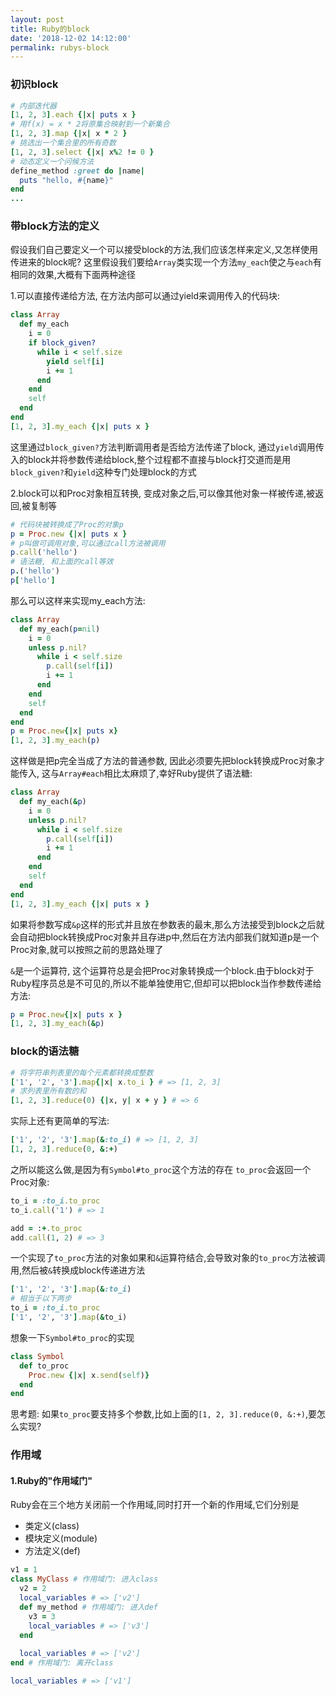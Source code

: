 ```yaml
---
layout: post
title: Ruby的block
date: '2018-12-02 14:12:00'
permalink: rubys-block
---
```

### 初识block
```Ruby
# 内部迭代器
[1, 2, 3].each {|x| puts x }
# 用f(x) = x * 2将原集合映射到一个新集合
[1, 2, 3].map {|x| x * 2 }
# 挑选出一个集合里的所有奇数
[1, 2, 3].select {|x| x%2 != 0 }
# 动态定义一个问候方法
define_method :greet do |name|
  puts "hello, #{name}"
end
...
```
### 带block方法的定义
假设我们自己要定义一个可以接受block的方法,我们应该怎样来定义,又怎样使用传进来的block呢?
这里假设我们要给`Array`类实现一个方法`my_each`使之与`each`有相同的效果,大概有下面两种途径

1.可以直接传递给方法, 在方法内部可以通过yield来调用传入的代码块:
```Ruby
class Array
  def my_each
    i = 0
    if block_given?
      while i < self.size
        yield self[i]
        i += 1
      end
    end
    self
  end
end
[1, 2, 3].my_each {|x| puts x }
```
这里通过`block_given?`方法判断调用者是否给方法传递了block, 通过`yield`调用传入的block并将参数传递给block,整个过程都不直接与block打交道而是用`block_given?`和`yield`这种专门处理block的方式

2.block可以和Proc对象相互转换, 变成对象之后,可以像其他对象一样被传递,被返回,被复制等
```Ruby
# 代码块被转换成了Proc的对象p
p = Proc.new {|x| puts x }
# p叫做可调用对象,可以通过call方法被调用
p.call('hello')
# 语法糖, 和上面的call等效
p.('hello')
p['hello']
```
那么可以这样来实现my_each方法:
```Ruby
class Array
  def my_each(p=nil)
    i = 0
    unless p.nil?
      while i < self.size
        p.call(self[i])
        i += 1
      end
    end
    self
  end
end
p = Proc.new{|x| puts x}
[1, 2, 3].my_each(p)
```
这样做是把p完全当成了方法的普通参数, 因此必须要先把block转换成Proc对象才能传入, 这与`Array#each`相比太麻烦了,幸好Ruby提供了语法糖:
```Ruby
class Array
  def my_each(&p)
    i = 0
    unless p.nil?
      while i < self.size
        p.call(self[i])
        i += 1
      end
    end
    self
  end
end
[1, 2, 3].my_each {|x| puts x }
```
如果将参数写成`&p`这样的形式并且放在参数表的最末,那么方法接受到block之后就会自动把block转换成Proc对象并且存进p中,然后在方法内部我们就知道p是一个Proc对象,就可以按照之前的思路处理了

`&`是一个运算符, 这个运算符总是会把Proc对象转换成一个block.由于block对于Ruby程序员总是不可见的,所以不能单独使用它,但却可以把block当作参数传递给方法:
```Ruby
p = Proc.new{|x| puts x }
[1, 2, 3].my_each(&p)
```
### block的语法糖
```Ruby
# 将字符串列表里的每个元素都转换成整数
['1', '2', '3'].map{|x| x.to_i } # => [1, 2, 3]
# 求列表里所有数的和
[1, 2, 3].reduce(0) {|x, y| x + y } # => 6
```
实际上还有更简单的写法:
```Ruby
['1', '2', '3'].map(&:to_i) # => [1, 2, 3]
[1, 2, 3].reduce(0, &:+)
```
之所以能这么做,是因为有`Symbol#to_proc`这个方法的存在
`to_proc`会返回一个Proc对象:
```Ruby
to_i = :to_i.to_proc
to_i.call('1') # => 1

add = :+.to_proc
add.call(1, 2) # => 3
```
一个实现了`to_proc`方法的对象如果和`&`运算符结合,会导致对象的`to_proc`方法被调用,然后被`&`转换成block传递进方法
```Ruby
['1', '2', '3'].map(&:to_i)
# 相当于以下两步
to_i = :to_i.to_proc
['1', '2', '3'].map(&to_i)
```
想象一下`Symbol#to_proc`的实现

```Ruby
class Symbol
  def to_proc
    Proc.new {|x| x.send(self)}
  end
end
```
思考题: 如果`to_proc`要支持多个参数,比如上面的`[1, 2, 3].reduce(0, &:+)`,要怎么实现?


### 作用域
#### 1.Ruby的"作用域门"
Ruby会在三个地方关闭前一个作用域,同时打开一个新的作用域,它们分别是
- 类定义(class)
- 模块定义(module)
- 方法定义(def)
```Ruby
v1 = 1
class MyClass # 作用域门: 进入class
  v2 = 2
  local_variables # => ['v2']
  def my_method # 作用域门: 进入def
    v3 = 3
    local_variables # => ['v3']
  end
  
  local_variables # => ['v2']
end # 作用域门: 离开class

local_variables # => ['v1']
```


